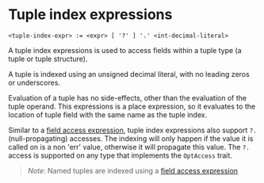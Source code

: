 # Tuple index expressions
```
<tuple-index-expr> := <expr> [ '?' ] '.' <int-decimal-literal>
```

A tuple index expressions is used to access fields within a tuple type (a tuple or tuple structure).

A tuple is indexed using an unsigned decimal literal, with no leading zeros or underscores.

Evaluation of a tuple has no side-effects, other than the evaluation of the tuple operand.
This expressions is a place expression, so it evaluates to the location of tuple field with the same name as the tuple index.

Similar to a [field access expression](./field-access-expressions.md), tuple index expressions also support `?.` (null-propagating) accesses.
The indexing will only happen if the value it is called on is a non 'err' value, otherwise it will propagate this value.
The `?.` access is supported on any type that implements the `OptAccess` trait.

> _Note_: Named tuples are indexed using a [field access expression](./field-access-expressions.md)
